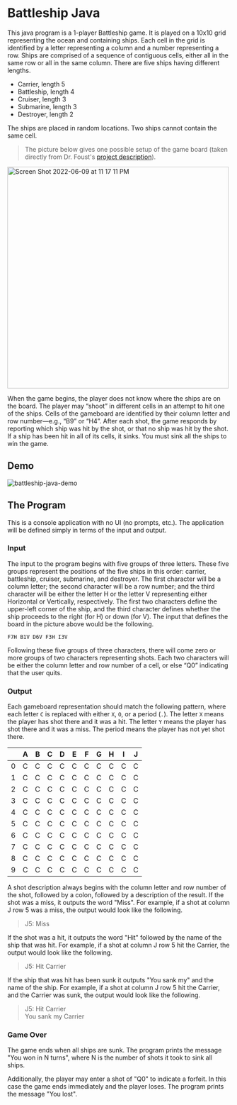 # Battleship Java
This java program is a 1-player Battleship game. It is played on a 10x10 grid representing the ocean and containing ships. Each cell in the grid is identified by a letter representing a column and a number representing a row. Ships are comprised of a sequence of contiguous cells, either all in the same row or all in the same column. There are five ships having different lengths.

- Carrier, length 5
- Battleship, length 4
- Cruiser, length 3
- Submarine, length 3
- Destroyer, length 2

The ships are placed in random locations. Two ships cannot contain the same cell.

>The picture below gives one possible setup of the game board (taken directly from Dr. Foust's [project description](https://cs.harding.edu/gfoust/classes/comp3450/project05.html)).

<img width="500" alt="Screen Shot 2022-06-09 at 11 17 11 PM" src="https://user-images.githubusercontent.com/83131937/172995332-9364079e-0528-49c6-8c71-434f82db2cd2.png">

When the game begins, the player does not know where the ships are on the board. The player may “shoot” in different cells in an attempt to hit one of the ships. Cells of the gameboard are identified by their column letter and row number—e.g., “B9” or “H4”. After each shot, the game responds by reporting which ship was hit by the shot, or that no ship was hit by the shot. If a ship has been hit in all of its cells, it sinks. You must sink all the ships to win the game.

## Demo
![battleship-java-demo](https://user-images.githubusercontent.com/83131937/172994940-3c7fb8b0-e766-43b2-8cc2-bee6572c6617.gif)

## The Program
This is a console application with no UI (no prompts, etc.). The application will be defined simply in terms of the input and output.

### Input
The input to the program begins with five groups of three letters. These five groups represent the positions of the five ships in this order: carrier, battleship, cruiser, submarine, and destroyer. The first character will be a column letter; the second character will be a row number; and the third character will be either the letter H or the letter V representing either Horizontal or Vertically, respectively. The first two characters define the upper-left corner of the ship, and the third character defines whether the ship proceeds to the right (for H) or down (for V). The input that defines the board in the picture above would be the following.

```
F7H B1V D6V F3H I3V
```

Following these five groups of three characters, there will come zero or more groups of two characters representing shots. Each two characters will be either the column letter and row number of a cell, or else “Q0” indicating that the user quits.

### Output
Each gameboard representation should match the following pattern, where each letter `C` is replaced with either `X`, `O`, or a period (`.`). The letter `X` means the player has shot there and it was a hit. The letter `Y` means the player has shot there and it was a miss. The period means the player has not yet shot there.

| |A|B|C|D|E|F|G|H|I|J|
|-|-|-|-|-|-|-|-|-|-|-|
|0|C|C|C|C|C|C|C|C|C|C|
|1|C|C|C|C|C|C|C|C|C|C|
|2|C|C|C|C|C|C|C|C|C|C|
|3|C|C|C|C|C|C|C|C|C|C|
|4|C|C|C|C|C|C|C|C|C|C|
|5|C|C|C|C|C|C|C|C|C|C|
|6|C|C|C|C|C|C|C|C|C|C|
|7|C|C|C|C|C|C|C|C|C|C|
|8|C|C|C|C|C|C|C|C|C|C|
|9|C|C|C|C|C|C|C|C|C|C|

A shot description always begins with the column letter and row number of the shot, followed by a colon, followed by a description of the result. If the shot was a miss, it outputs the word "Miss". For example, if a shot at column J row 5 was a miss, the output would look like the following.

>J5: Miss

If the shot was a hit, it outputs the word "Hit" followed by the name of the ship that was hit. For example, if a shot at column J row 5 hit the Carrier, the output would look like the following.

>J5: Hit Carrier

If the ship that was hit has been sunk it outputs "You sank my" and the name of the ship. For example, if a shot at column J row 5 hit the Carrier, and the Carrier was sunk, the output would look like the following.

>J5: Hit Carrier  
You sank my Carrier

### Game Over
The game ends when all ships are sunk. The program prints the message "You won in N turns", where N is the number of shots it took to sink all ships.

Additionally, the player may enter a shot of "Q0" to indicate a forfeit. In this case the game ends immediately and the player loses. The program prints the message "You lost".
